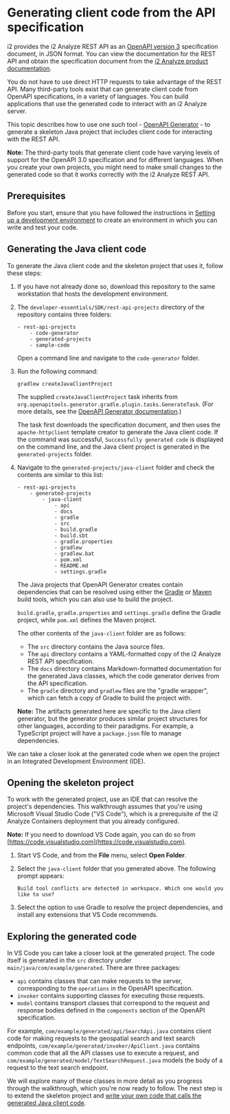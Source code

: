 # Generating client code from the API specification

i2 provides the i2 Analyze REST API as an [OpenAPI version 3](https://github.com/OAI/OpenAPI-Specification/blob/main/versions/3.0.0.md) specification document, in JSON format. You can view the documentation for the REST API and obtain the specification document from the [i2 Analyze product documentation](https://docs.i2group.com/analyze/public-rest-api.html).

You do not have to use direct HTTP requests to take advantage of the REST API. Many third-party tools exist that can generate client code from OpenAPI specifications, in a variety of languages. You can build applications that use the generated code to interact with an i2 Analyze server.

This topic describes how to use one such tool - [OpenAPI Generator](https://openapi-generator.tech/) - to generate a skeleton Java project that includes client code for interacting with the REST API.

**Note:** The third-party tools that generate client code have varying levels of support for the OpenAPI 3.0 specification and for different languages. When you create your own projects, you might need to make small changes to the generated code so that it works correctly with the i2 Analyze REST API.

## Prerequisites

Before you start, ensure that you have followed the instructions in [Setting up a development environment](setting-up-dev-environment.md) to create an environment in which you can write and test your code.

## Generating the Java client code

To generate the Java client code and the skeleton project that uses it, follow these steps:

1. If you have not already done so, download this repository to the same workstation that hosts the development environment.

1. The `developer-essentials/SDK/rest-api-projects` directory of the repository contains three folders:
   ```
   - rest-api-projects
       - code-generator
       - generated-projects
       - sample-code
   ```

   Open a command line and navigate to the `code-generator` folder.

1. Run the following command:

   ```
   gradlew createJavaClientProject
   ```

   The supplied `createJavaClientProject` task inherits from `org.openapitools.generator.gradle.plugin.tasks.GenerateTask`.
   (For more details, see the [OpenAPI Generator documentation](https://github.com/OpenAPITools/openapi-generator/tree/master/modules/openapi-generator-gradle-plugin).)

   The task first downloads the specification document, and then uses the `apache-httpclient` template creator to generate the Java client code.
   If the command was successful, `Successfully generated code` is displayed on the command line, and the Java client project is generated in the `generated-projects` folder.

1. Navigate to the `generated-projects/java-client` folder and check the contents are similar to this list:

   ```
   - rest-api-projects
       - generated-projects
           - java-client
               - api
               - docs
               - gradle
               - src
               - build.gradle
               - build.sbt
               - gradle.properties
               - gradlew
               - gradlew.bat
               - pom.xml
               - README.md
               - settings.gradle
   ```

   The Java projects that OpenAPI Generator creates contain dependencies that can be resolved using either the [Gradle](https://gradle.org/) or [Maven](https://maven.apache.org/) build tools, which you can also use to build the project.

   `build.gradle`, `gradle.properties` and `settings.gradle` define the Gradle project, while `pom.xml` defines the Maven project.

   The other contents of the `java-client` folder are as follows:

   - The `src` directory contains the Java source files.
   - The `api` directory contains a YAML-formatted copy of the i2 Analyze REST API specification.
   - The `docs` directory contains Markdown-formatted documentation for the generated Java classes, which the code generator derives from the API specification.
   - The `gradle` directory and `gradlew` files are the "gradle wrapper", which can fetch a copy of Gradle to build the project with.
   
   **Note:** The artifacts generated here are specific to the Java client generator, but the generator produces similar project structures for other languages, according to their paradigms.
   For example, a TypeScript project will have a `package.json` file to manage dependencies.
     
We can take a closer look at the generated code when we open the project in an Integrated Development Environment (IDE).

## Opening the skeleton project

To work with the generated project, use an IDE that can resolve the project's dependencies.
This walkthrough assumes that you're using Microsoft Visual Studio Code ("VS Code"), which is a prerequisite of the i2 Analyze Containers deployment that you already configured.

**Note:** If you need to download VS Code again, you can do so from [https://code.visualstudio.com](https://code.visualstudio.com).

1. Start VS Code, and from the **File** menu, select **Open Folder**.

1. Select the `java-client` folder that you generated above.
   The following prompt appears:

   ```
   Build tool conflicts are detected in workspace. Which one would you like to use?
   ```
   
1. Select the option to use Gradle to resolve the project dependencies, and install any extensions that VS Code recommends.

## Exploring the generated code

In VS Code you can take a closer look at the generated project.
The code itself is generated in the `src` directory under `main/java/com/example/generated`.
There are three packages:

  - `api` contains classes that can make requests to the server, corresponding to the `operations` in the OpenAPI specification.
  - `invoker` contains supporting classes for executing those requests.
  - `model` contains transport classes that correspond to the request and response bodies defined in the `components` section of the OpenAPI specification.

For example, `com/example/generated/api/SearchApi.java` contains client code for making requests to the geospatial search and text search endpoints, `com/example/generated/invoker/ApiClient.java` contains common code that all the API classes use to execute a request, and `com/example/generated/model/TextSearchRequest.java` models the body of a request to the text search endpoint.

We will explore many of these classes in more detail as you progress through the walkthrough, which you're now ready to follow.
The next step is to extend the skeleton project and [write your own code that calls the generated Java client code](making-a-request.md).
